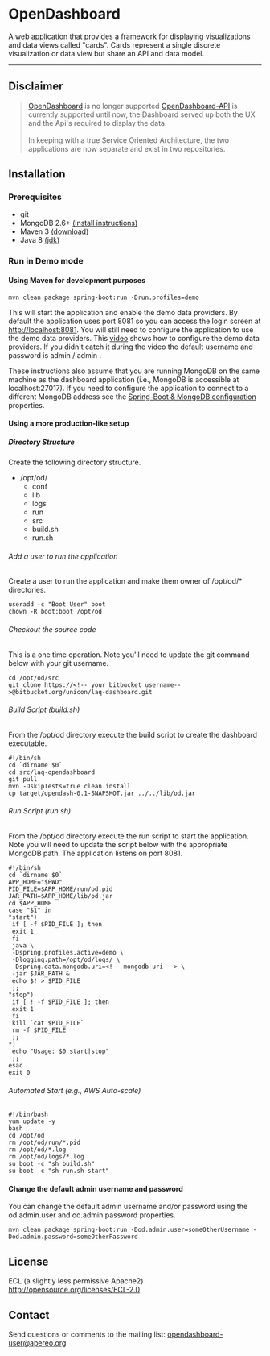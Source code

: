 OpenDashboard
============================
A web application that provides a framework for displaying visualizations and data views called "cards". Cards represent a single discrete visualization or data view but share an API and data model.

*************************************************************************************

## Disclaimer
> [OpenDashboard](https://github.com/Apereo-Learning-Analytics-Initiative/OpenDashboard) is no longer supported [OpenDashboard-API](https://github.com/Apereo-Learning-Analytics-Initiative/OpenDashboard-api) is currently supported until now, the Dashboard served up both the UX and the Api's required to display the data. <br><br>
In keeping with a true Service Oriented Architecture, the two applications are now separate and exist in two repositories.



## Installation
### Prerequisites
* git
* MongoDB 2.6+ [(install instructions)](https://docs.mongodb.com/manual/installation/)
* Maven 3 [(download)](https://maven.apache.org/download.cgi)
* Java 8 [(jdk)](http://openjdk.java.net/)
### Run in Demo mode
#### Using Maven for development purposes
~~~~
mvn clean package spring-boot:run -Drun.profiles=demo
~~~~

This will start the application and enable the demo data providers. By default the application uses port 8081 so you can access the login screen at [http://localhost:8081](http://localhost:8081). You will still need to configure the application to use the demo data providers. This [video](https://youtu.be/tNi50DEtbn0) shows how to configure the demo data providers. If you didn't catch it during the video the default username and password is admin / admin .

These instructions also assume that you are running MongoDB on the same machine as the dashboard application (i.e., MongoDB is accessible at localhost:27017). If you need to configure the application to connect to a different MongoDB address see the [Spring-Boot & MongoDB configuration](http://docs.spring.io/spring-boot/docs/current/reference/html/common-application-properties.html) properties.

#### Using a more production-like setup
##### Directory Structure
Create the following directory structure.
* /opt/od/
  * conf
  * lib
  * logs
  * run
  * src
  * build.sh
  * run.sh
###### Add a user to run the application
Create a user to run the application and make them owner of /opt/od/* directories.
~~~~
useradd -c "Boot User" boot
chown -R boot:boot /opt/od
~~~~
###### Checkout the source code
This is a one time operation. Note you'll need to update the git command below with your git username. 
~~~~
cd /opt/od/src
git clone https://<!-- your bitbucket username-->@bitbucket.org/unicon/laq-dashboard.git
~~~~
###### Build Script (build.sh)
From the /opt/od directory execute the build script to create the dashboard executable.
~~~~
#!/bin/sh
cd `dirname $0`
cd src/laq-opendashboard
git pull
mvn -DskipTests=true clean install
cp target/opendash-0.1-SNAPSHOT.jar ../../lib/od.jar
~~~~
###### Run Script (run.sh)
From the /opt/od directory execute the run script to start the application. Note you will need to update the script below with the appropriate MongoDB path. The application listens on port 8081.
~~~~
#!/bin/sh
cd `dirname $0`
APP_HOME="$PWD"
PID_FILE=$APP_HOME/run/od.pid
JAR_PATH=$APP_HOME/lib/od.jar
cd $APP_HOME
case "$1" in
"start")
 if [ -f $PID_FILE ]; then
 exit 1
 fi
 java \
 -Dspring.profiles.active=demo \
 -Dlogging.path=/opt/od/logs/ \
 -Dspring.data.mongodb.uri=<!-- mongodb uri --> \
 -jar $JAR_PATH &
 echo $! > $PID_FILE
 ;;
"stop")
 if [ ! -f $PID_FILE ]; then
 exit 1
 fi
 kill `cat $PID_FILE`
 rm -f $PID_FILE
 ;;
*)
 echo "Usage: $0 start|stop"
 ;;
esac
exit 0
~~~~
###### Automated Start (e.g., AWS Auto-scale)
~~~~
#!/bin/bash
yum update -y
bash
cd /opt/od
rm /opt/od/run/*.pid
rm /opt/od/*.log
rm /opt/od/logs/*.log
su boot -c "sh build.sh"
su boot -c "sh run.sh start"
~~~~
#### Change the default admin username and password
You can change the default admin username and/or password using the od.admin.user and od.admin.password properties.
~~~~
mvn clean package spring-boot:run -Dod.admin.user=someOtherUsername -Dod.admin.password=someOtherPassword
~~~~

License
-------
ECL (a slightly less permissive Apache2)
http://opensource.org/licenses/ECL-2.0

Contact
-------
Send questions or comments to the mailing list: opendashboard-user@apereo.org
